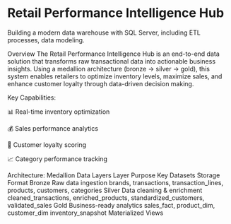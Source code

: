 # Retail Performance Intelligence Hub
Building a modern data warehouse with SQL Server, including ETL processes, data modeling.

Overview
The Retail Performance Intelligence Hub is an end-to-end data solution that transforms raw transactional data into actionable business insights. Using a medallion architecture (bronze → silver → gold), this system enables retailers to optimize inventory levels, maximize sales, and enhance customer loyalty through data-driven decision making.

Key Capabilities:

📊 Real-time inventory optimization

💰 Sales performance analytics

👥 Customer loyalty scoring

📈 Category performance tracking

Architecture:
Medallion Data Layers
Layer	Purpose	Key Datasets	Storage Format
Bronze	Raw data ingestion	brands, transactions, transaction_lines, products, customers, categories
Silver	Data cleaning & enrichment	cleaned_transactions, enriched_products, standardized_customers, validated_sales
Gold	Business-ready analytics	sales_fact, product_dim, customer_dim inventory_snapshot	Materialized Views

